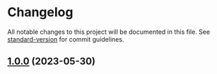 # Changelog

All notable changes to this project will be documented in this file. See [standard-version](https://github.com/conventional-changelog/standard-version) for commit guidelines.

## [1.0.0](https://github.com/apider-coding/mqtt-to-blynk-weather/compare/v1.1.3...v1.0.0) (2023-05-30)
